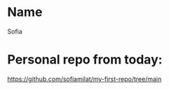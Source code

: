 # Name
Sofia

# Personal repo from today: 
<a>https://github.com/sofiamilat/my-first-repo/tree/main</a>
